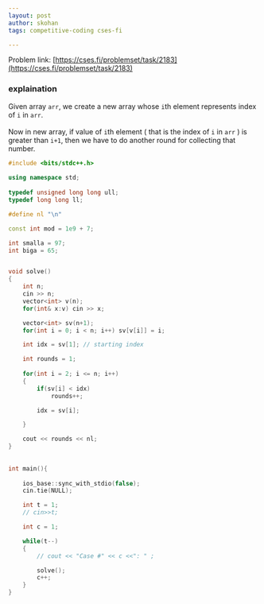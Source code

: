 ```yaml
---
layout: post
author: skohan
tags: competitive-coding cses-fi

---
```

<!-- more -->
Problem link: [https://cses.fi/problemset/task/2183](https://cses.fi/problemset/task/2183)
### explaination
 Given array `arr`, we create a new array whose `i`th element represents index of `i` in `arr`. <br> 
 <br> Now in new array, if value of `i`th element ( that is the index of `i` in `arr` ) is greater than `i+1`, 
 then we have to do another round for collecting that number.


```cpp
#include <bits/stdc++.h>
 
using namespace std;
 
typedef unsigned long long ull;
typedef long long ll;

#define nl "\n"

const int mod = 1e9 + 7;

int smalla = 97;
int biga = 65;


void solve()
{
	int n;
	cin >> n;
	vector<int> v(n);
	for(int& x:v) cin >> x;

	vector<int> sv(n+1);
	for(int i = 0; i < n; i++) sv[v[i]] = i;

	int idx = sv[1]; // starting index

	int rounds = 1;
	
	for(int i = 2; i <= n; i++)
	{
		if(sv[i] < idx)
			rounds++;

		idx = sv[i];

	}

	cout << rounds << nl;
}
   
   
int main(){
 
    ios_base::sync_with_stdio(false);
    cin.tie(NULL);

    int t = 1;
    // cin>>t;

    int c = 1;

    while(t--)
    {
        // cout << "Case #" << c <<": " ;

        solve();
        c++;
    }
}

```




